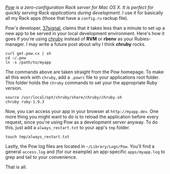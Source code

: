 _[Pow](http://pow.cx) is a zero-configuration Rack server for Mac OS X. It is perfect for quickly serving Rack applications during development._ I use it for basically all my Rack apps (those that have a `config.ru` rackup file).

Pow's developer, [37signal](https://37signals.com), claims that it takes less than a minute to set up a new app to be served in your local development environment. Here's how it goes if you're using [chruby](https://github.com/postmodern/chruby) instead of **RVM** or **rbenv** as your Rubies-manager. I may write a future post about why I think **chruby** rocks.

    curl get.pow.cx | sh
    cd ~/.pow
    ln -s /path/to/myapp
  
The commands above are taken straight from the Pow homepage. To make all this work with `chruby`, add a `.powrc` file to your applications root folder. This folder holds the `chruby` commands to set your the appropriate Ruby version.

    source /usr/local/opt/chruby/share/chruby/chruby.sh
    chruby ruby-1.9.3

Now, you can access your app in your browser at `http://myapp.dev`. One more thing you might want to do is to reload the application before every request, since you're using Pow as a development server anyway. To do this, just add a `always_restart.txt` to your app's `tmp` folder.

    touch tmp/always_restart.txt
  
Lastly, the Pow log files are located in `~/Library/Logs/Pow`. You'll find a general `access.log` and (for our example) an app-specific `apps/myapp.log` to grep and tail to your convenience.

That is all.